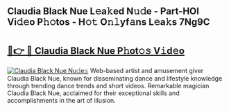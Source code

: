 ## Claudia Black Nue L𝚎a𝚔ed N𝚞𝚍e - Part-HOI Vi𝚍𝚎o P𝚑𝚘tos - H𝚘𝚝 O𝚗𝚕yf𝚊ns L𝚎a𝚔s 7Ng9C

# <h2><a href="http://kfa29do.oniu.top/?m=Claudia+Black+Nue">🔗👉 🔴 Claudia Black Nue P𝚑ot𝚘𝚜 V𝚒d𝚎o</a></h2>

[![Claudia Black Nue Nu𝚍e𝚜](https://i.imgur.com/0qMVB7G.gif)](http://kfa29do.oniu.top/?m=Claudia+Black+Nue)
Web-based artist and amusement giver Claudia Black Nue, known for disseminating dance and lifestyle knowledge through trending dance trends and short videos. Remarkable magician Claudia Black Nue, acclaimed for their exceptional skills and accomplishments in the art of illusion.  
